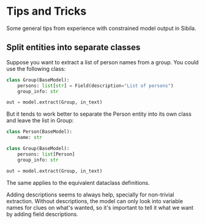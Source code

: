 # Tips and Tricks

Some general tips from experience with constrained model output in Sibila.


## Split entities into separate classes

Suppose you want to extract a list of person names from a group. You could use the following class:

``` python
class Group(BaseModel):
    persons: list[str] = Field(description="List of persons")
    group_info: str

out = model.extract(Group, in_text)
```

But it tends to work better to separate the Person entity into its own class and leave the list in Group:

``` python
class Person(BaseModel):
    name: str

class Group(BaseModel):
    persons: list[Person]
    group_info: str

out = model.extract(Group, in_text)
```

The same applies to the equivalent dataclass definitions.

Adding descriptions seems to always help, specially for non-trivial extraction. Without descriptions, the model can only look into variable names for clues on what's wanted, so it's important to tell it what we want by adding field descriptions.
